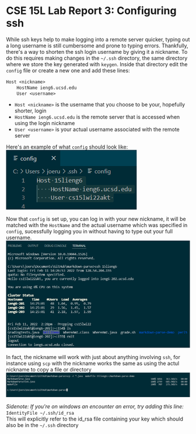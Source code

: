 # CSE 15L Lab Report 3: Configuring ssh   
While ssh keys help to make logging into a remote server quicker, typing out a long username is still cumbersome and prone to typing errors. Thankfully, there's a way to shorten the ssh login username by giving it a nickname. To do this requires making changes in the `~/.ssh` directory, the same directory where we store the key generated with `keygen`. Inside that directory edit the `config` file or create a new one and add these lines:  

    Host <nickname>
        HostName ieng6.ucsd.edu
        User <username> 
   
- `Host <nickname>` is the username that you choose to be your, hopefully shorter, login
- `HostName ieng6.ucsd.edu` is the remote server that is accessed when using the login nickname
- `User <username>` is your actual username associated with the remote server

Here's an example of what `config` should look like:
![config](config.png)  

Now that `config` is set up, you can log in with your new nickname, it will be matched with the `HostName` and the actual username which was specified in `config`, sucessfully logging you in without having to type out your full username.
![ssh nickname login](fastssh.png)  

In fact, the nickname will work with just about anything involving `ssh`, for instance using `scp` with the nickname works the same as using the actul nickname to copy a file or directory
![scp with nickname](fastscp.png)  


*Sidenote: If you're on windows an encounter an error, try adding this line:*  
`IdentityFile ~/.ssh/id_rsa`  
This will explicitly refer to the id_rsa file containing your key which should also be in the `~/.ssh` directory